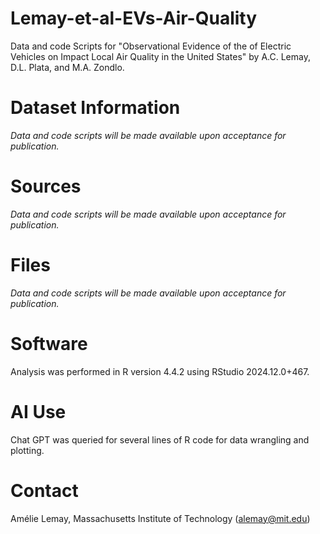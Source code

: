# Lemay-et-al-EVs-Air-Quality
Data and code Scripts for "Observational Evidence of the of Electric Vehicles on Impact Local Air Quality in the United States" by A.C. Lemay, D.L. Plata, and M.A. Zondlo.

# Dataset Information
*Data and code scripts will be made available upon acceptance for publication.*

# Sources
*Data and code scripts will be made available upon acceptance for publication.*

# Files
*Data and code scripts will be made available upon acceptance for publication.*

# Software

Analysis was performed in R version 4.4.2 using RStudio 2024.12.0+467.

# AI Use
Chat GPT was queried for several lines of R code for data wrangling and plotting.

# Contact
Amélie Lemay, Massachusetts Institute of Technology (alemay@mit.edu)
